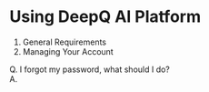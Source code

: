 # Using DeepQ AI Platform

1. General Requirements
2. Managing Your Account

Q. I forgot my password, what should I do?  
A. 





